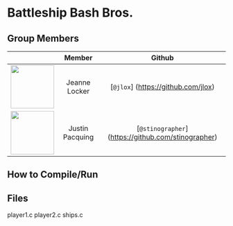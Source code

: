 # Battleship Bash Bros.

## Group Members
|     | **Member** | **Github** |
|-----|:------------:|:------------:|
| <img src="https://avatars3.githubusercontent.com/u/8661305?v=3&s=460" width="100" height="100" /> |Jeanne Locker| [`@jlox`] (https://github.com/jlox) |
| <img src="https://avatars2.githubusercontent.com/u/9355416?v=3&s=460" width="100" height="100" /> |Justin Pacquing| [`@stinographer`] (https://github.com/stinographer) |

## How to Compile/Run


## Files
player1.c
player2.c
ships.c
